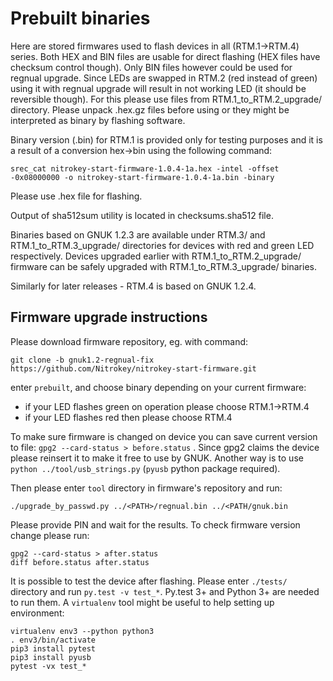 
Prebuilt binaries
========

Here are stored firmwares used to flash devices in all (RTM.1->RTM.4) series.  Both HEX and BIN files are usable for
direct flashing (HEX files have checksum control though). Only BIN files however could
be used for regnual upgrade.  Since LEDs are swapped in RTM.2 (red instead of green) using it with
regnual upgrade will result in not working LED (it should be reversible though). For this please use files from
RTM.1_to_RTM.2_upgrade/ directory.  Please unpack .hex.gz files before using or
they might be interpreted as binary by flashing software.


Binary version (.bin) for RTM.1 is provided only for testing purposes and it is a
result of a conversion hex->bin using the following command:
```
srec_cat nitrokey-start-firmware-1.0.4-1a.hex -intel -offset -0x08000000 -o nitrokey-start-firmware-1.0.4-1a.bin -binary
```
Please use .hex file for flashing.


Output of sha512sum utility is located in checksums.sha512 file.


Binaries based on GNUK 1.2.3 are available under RTM.3/ and RTM.1_to_RTM.3_upgrade/ directories for devices with red and green LED respectively. Devices upgraded earlier with RTM.1_to_RTM.2_upgrade/ firmware can be safely upgraded with RTM.1_to_RTM.3_upgrade/ binaries. 

Similarly for later releases - RTM.4 is based on GNUK 1.2.4.

Firmware upgrade instructions
-------

Please download firmware repository, eg. with command:
```
git clone -b gnuk1.2-regnual-fix
https://github.com/Nitrokey/nitrokey-start-firmware.git
```
enter `prebuilt`, and choose binary depending on your current firmware:
- if your LED flashes green on operation please choose RTM.1->RTM.4
- if your LED flashes red then please choose RTM.4

To make sure firmware is changed on device you can save current version
to file: `gpg2 --card-status > before.status` . Since gpg2 claims the
device please reinsert it to make it free to use by GNUK.
Another way is to use `python ../tool/usb_strings.py` (`pyusb` python package required).

Then please enter `tool` directory in firmware's repository and run:
```
./upgrade_by_passwd.py ../<PATH>/regnual.bin ../<PATH/gnuk.bin
```

Please provide PIN and wait for the results. To check firmware version change please run:
```
gpg2 --card-status > after.status
diff before.status after.status
```

It is possible to test the device after flashing. Please enter `./tests/` directory
and run `py.test -v test_*`. Py.test 3+ and Python 3+ are needed to run
them. A `virtualenv` tool might be useful to help setting up environment:

```
virtualenv env3 --python python3
. env3/bin/activate
pip3 install pytest 
pip3 install pyusb
pytest -vx test_*
```
